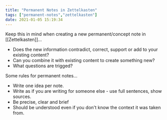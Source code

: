 ```yaml
---
title: "Permanent Notes in Zettelkasten"
tags: ["permanent-notes","zettelkasten"]
date: 2021-01-05 15:19:34
---
```


Keep this in mind when creating a new permanent/concept note in [[Zettelkasten]]...
- Does the new information contradict, correct, support or add to your existing content? 
- Can you combine it with existing content to create something new? 
- What questions are trigged?

Some rules for permanent notes...
- Write one idea per note.
- Write as if you are writing for someone else - use full sentences, show sources.
- Be precise, clear and brief
- Should be understood even if you don't know the context it was taken from.
